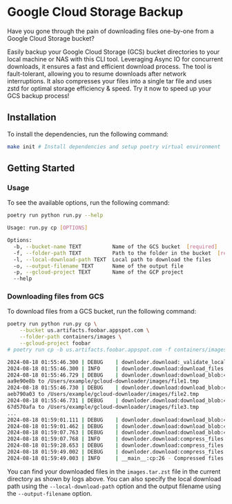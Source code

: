 Google Cloud Storage Backup
===========================

Have you gone through the pain of downloading files one-by-one from a Google Cloud Storage bucket?

Easily backup your Google Cloud Storage (GCS) bucket directories to your local machine or NAS with this CLI tool.
Leveraging Async IO for concurrent downloads, it ensures a fast and efficient download process.
The tool is fault-tolerant, allowing you to resume downloads after network interruptions.
It also compresses your files into a single tar file and uses zstd for optimal storage efficiency & speed.
Try it now to speed up your GCS backup process!

Installation
------------

To install the dependencies, run the following command:

```bash
make init # Install dependencies and setup poetry virtual environment
```

Getting Started
---------------

### Usage
To see the available options, run the following command:
```bash
poetry run python run.py --help

Usage: run.py cp [OPTIONS]

Options:
  -b, --bucket-name TEXT          Name of the GCS bucket  [required]
  -f, --folder-path TEXT          Path to the folder in the bucket  [required]
  -l, --local-download-path TEXT  Local path to download the files
  -o, --output-filename TEXT      Name of the output file
  -p, --gcloud-project TEXT       Name of the GCP project
  --help
```

### Downloading files from GCS
To download files from a GCS bucket, run the following command:

```bash
poetry run python run.py cp \
    --bucket us.artifacts.foobar.appspot.com \
    --folder-path containers/images \
    --gcloud-project foobar
# poetry run cp -b us.artifacts.foobar.appspot.com -f containers/images -p foobar # Shorthand format

2024-08-18 01:55:46.300 | DEBUG    | downloder.download:_validate_local_download_path:89 - Creating directory /Users/example/gcloud-downloader/images
2024-08-18 01:55:46.300 | INFO     | downloder.download:download_files:22 - Downloading files from us.artifacts.lineage-sc.appspot.com/containers/images to /Users/example/gcloud-downloader/images
2024-08-18 01:55:46.729 | DEBUG    | downloder.download:download_blob:43 - Downloading containers/images/file1
aa9e90e8b to /Users/example/gcloud-downloader/images/file1.tmp
2024-08-18 01:55:46.730 | DEBUG    | downloder.download:download_blob:43 - Downloading containers/images/file2
aeb790a03 to /Users/example/gcloud-downloader/images/file2.tmp
2024-08-18 01:55:46.731 | DEBUG    | downloder.download:download_blob:43 - Downloading containers/images/file3
67d570afa to /Users/example/gcloud-downloader/images/file3.tmp
...
2024-08-18 01:59:01.111 | DEBUG    | downloder.download:download_blob:47 - Downloaded containers/images/file1 to /Users/example/gcloud-downloader/images/file1
2024-08-18 01:59:01.462 | DEBUG    | downloder.download:download_blob:47 - Downloaded containers/images/file2 to /Users/example/gcloud-downloader/images/file2
2024-08-18 01:59:07.763 | DEBUG    | downloder.download:download_blob:47 - Downloaded containers/images/file3 to /Users/example/gcloud-downloader/images/file3
2024-08-18 01:59:07.768 | INFO     | downloder.download:compress_files:70 - Compressing files in /Users/example/gcloud-downloader/images to images.tar
2024-08-18 01:59:28.653 | DEBUG    | downloder.download:compress_files:75 - Compressed the tar file using zstandard to images.tar.zst
2024-08-18 01:59:49.002 | DEBUG    | downloder.download:compress_files:82 - Compressed to images.tar.zst
2024-08-18 01:59:49.003 | INFO     | __main__:cp:26 - Compressed files to images.tar.zst
```

You can find your downloaded files in the `images.tar.zst` file in the current directory as shown by logs above.
You can also specify the local download path using the `--local-download-path` option and the output filename using the `--output-filename` option.
